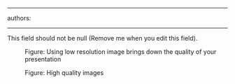 

---
authors:

---




<span class='intro'> This field should not be null (Remove me when you edit this field). </span>


  <dl>
    <dt><img alt="" class="ms-rteCustom-ImageArea" src="/Standards/Communication/RulesToBetterPowerpointPresentations/PublishingImages/low_d.gif" /></dt>
    <dd class="ms-rteCustom-FigureNormal">Figure&#58; Using low resolution image brings down the quality of your presentation</dd>
</dl>
<dl>
    <dt><img alt="" class="ms-rteCustom-ImageArea" src="/Standards/Communication/RulesToBetterPowerpointPresentations/PublishingImages/high_d.jpg" /></dt>
    <dd class="ms-rteCustom-FigureNormal">Figure&#58; High quality images</dd>
</dl>



